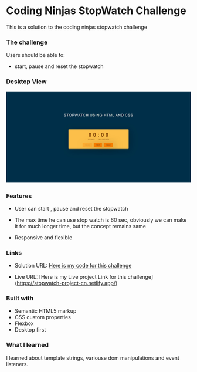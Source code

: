 # Coding Ninjas StopWatch Challenge

This is a solution to the coding ninjas stopwatch challenge

### The challenge

Users should be able to:

- start, pause and reset the stopwatch

### Desktop View

![](/Solution.png)

### Features

- User can start , pause and reset the stopwatch

- The max time he can use stop watch is 60 sec, obviously we can make it for much longer time, but the concept remains same

- Responsive and flexible

### Links

- Solution URL: [Here is my code for this challenge](https://github.com/akki251/StopWatch-Project)

- Live URL:
  [Here is my Live project Link for this challenge]
  (https://stopwatch-project-cn.netlify.app/)

### Built with

- Semantic HTML5 markup
- CSS custom properties
- Flexbox
- Desktop first

### What I learned

I learned about template strings, variouse dom manipulations and event listeners.
